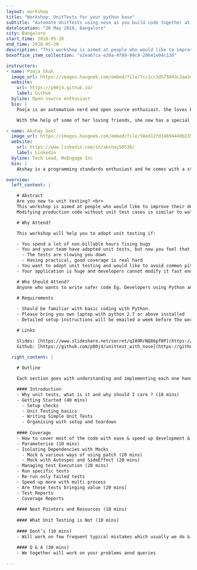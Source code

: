 ```yaml
---
layout: workshop
title: "Workshop: UnitTests for your python base"
subtitle: "Automate UnitTests using nose as you build code together at this workshop."
datelocation: "20 May 2018, Bangalore"
city: Bangalore
start_time: 2018-05-20
end_time: 2018-05-20
description: "This workshop is aimed at people who would like to improve their development skills by practially learning to write professional quality code"
boxoffice_item_collection: "e2ea67ca-e20a-4f89-80c9-20641e04c13d"

instructors:
- name: Pooja Shah
  image_url: https://images.hasgeek.com/embed/file/7cc1cc3d575043c2ae2edfdb6b9aca39
  website:
    url: https://p00j4.github.io/
    label: Github
  byline: Open source enthusiast
  bio: |
    Pooja is an automation nerd and open source enthusiast. She loves brainstorming and implementing crazy ideas to figure out ways to improve the product quality. Having a blend of dev, qa & devops mindset, she strives to bridge the gaps between all the teams to attain the best results. Driven by curiosity to learn & share new things every day, she [pens](https://p00j4.github.io/){:target="_blank"} them, open-source, record tutorials and talk about them at relevant conferences, some of the glimpses can be found on [youtube](https://www.youtube.com/c/PoojaShahQAgirl){:target="_blank"} as well.

    With the help of some of her loving friends, she now has a special colleague named [alice](https://p00j4.github.io/#alice){:target="_blank"}, a talking bot she has created to help herself in work & gain her free time to play Pokemon

- name: Akshay Goel
  image_url: https://images.hasgeek.com/embed/file/58ed12fd14694440b1357cde05ea9957
  website:
    url: https://www.linkedin.com/in/akshay58538/
    label: Linkedin
  byline: Tech Lead, MoEngage Inc
  bio: |
    Akshay is a programming standards enthusiast and he comes with a strong background in Python and Java building various systems for scale earlier for Paypal and now MoEngage. He tries to make writing production-grade code as easy as a breeze for anyone and everyone. As Technical Architect at MoEngage, making systems (distributed obviously) dance to his tune is something he enjoys. Some of his major contributions have been building an in-memory cache, a python-based structural/contextual log writer, an ORM to build Structured/Unstructured Objects and saving them to any downstream database etc. Outside of work, he enjoys food and listening to music. He plays badminton regularly and loves competing there. 

overview:
  left_content: |

    # Abstract
    Are you new to unit testing? <br>
    This workshop is aimed at people who would like to improve their development skills by practially learning to write professional quality code. <br>
    Modifying production code without unit test cases is similar to walking through a field of landmines and writing and maintaining good unit tests can be real hard work, hence is this workshop, where instead of just covering the syntax, we will introduce most of tips and tricks to write good UnitTests with ease as we build the code together.

    # Why Attend?

    This workshop will help you to adopt unit testing if:

    - You spend a lot of non-billable hours fixing bugs
    - You and your team have adopted unit tests, but now you feel that
      - The tests are slowing you down
      - Having practical, good coverage is real hard
    - You want to adopt unit testing and would like to avoid common pitfalls
    - Your application is huge and developers cannot modify it fast enough.

    # Who Should Attend?
    Anyone who wants to write safer code Eg. Developers using Python and would like to learn how to avoid introducing mistakes in their software.

    # Requirements
    
    - Should be familiar with basic coding with Python.
    - Please bring you own laptop with python 2.7 or above installed
    - Detailed setup instructions will be emailed a week before the workshop day

    # Links

    Slides: [https://www.slideshare.net/secret/qI09RrNQ86pf0P](https://www.slideshare.net/secret/qI09RrNQ86pf0P){:target="_blank"} <br>
    Github: [https://github.com/p00j4/unittest_with_nose](https://github.com/p00j4/unittest_with_nose){:target="_blank"}

  right_content: |
    
    # Outline

    Each section goes with understanding and implementing each one hands-on.

    #### Introduction
    - Why unit tests, what is it and why should I care ? (10 mins)
    - Getting Started (40 mins)
      - Setup checks
      - Unit Testing basics
      - Writing Simple Unit Tests
      - Organising with setup and teardown
    
    #### Coverage
    - How to cover most of the code with ease & speed up development & execution
    - Parameterise (10 mins)
    - Isolating Dependencies with Mocks
      - Mock & various ways of using patch (20 mins)
      - Mock with Autospec and SideEffect (20 mins)
    - Managing test Execution (20 mins)
    - Run specific tests
    - Re-run only failed tests
    - Speed up more with multi process
    - Are these tests bringing value (20 mins)
    - Test Reports
    - Coverage Reports
    
    #### Next Pointers and Resources (10 mins)
    
    #### What Unit Testing is Not (10 mins)
    
    #### Dont’s (10 mins)
    - Will work on few frequent typical mistakes which usually we do & tricks on how to avoid them
    
    #### Q & A (30 mins)
    - We together will work on your problems annd queries

---
```

